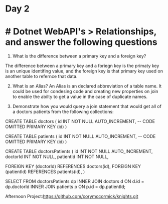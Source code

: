 # Day 2
# # Dotnet WebAPI's > Relationships, and answer the following questions

1. What is the difference between a primary key and a foreign key?

The difference between a primary key and a foriegn key is the primaty key is an unique identifing value, and the foreign key is that primary key used on another table to refernce that data.

2. What is an Alias?
An Alias is an declared abbreviation of a table name. It could be used for condesing code and creating new properties on join to enable the abilty to get a value in the case of duplicate names. 

3. Demonstrate how you would query a join statement that would get all of a doctors patients from the following collections:

CREATE TABLE doctors (
  id INT NOT NULL AUTO_INCREMENT,
  -- CODE OMITTED
  PRIMARY KEY (id)
)

CREATE TABLE patients (
  id INT NOT NULL AUTO_INCREMENT,
  -- CODE OMITTED
  PRIMARY KEY (id)
)

CREATE TABLE doctorsPatients (
  id INT NOT NULL AUTO_INCREMENT,
  doctorId INT NOT NULL,
  patientId INT NOT NULL,

  FOREIGN KEY (doctorId)
    REFERENCES doctors(id),
  FOREIGN KEY (patientId)
    REFERENCES patients(id),
)

SELECT FROM doctorsPatients dp
INNER JOIN doctors d  ON d.id = dp.doctorId
INNER JOIN patients p ON p.id = dp.patientId;

Afternoon Project:https://github.com/corymccormick/knights.git